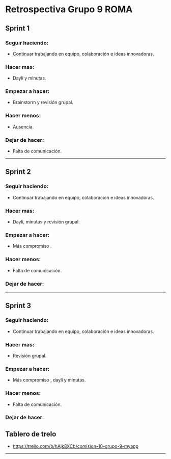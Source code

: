 # Retrospectiva Grupo 9 ROMA

## Sprint 1

### Seguir haciendo:
- Continuar trabajando en equipo, colaboración e ideas innovadoras.
### Hacer mas:
- Dayli y minutas.
### Empezar a hacer:
- Brainstorm y revisión grupal.
### Hacer menos: 
- Ausencia.
### Dejar de hacer:
- Falta de comunicación.


   <!-- --------------------------------------------------------------------- -->
___                                                  

## Sprint 2

### Seguir haciendo:
- Continuar trabajando en equipo, colaboración e ideas innovadoras.
### Hacer mas:
- Dayli, minutas y revisión grupal.
### Empezar a hacer:
- Más compromiso .
### Hacer menos: 
- Falta de comunicación.
### Dejar de hacer:


   <!-- --------------------------------------------------------------------- -->
___    

## Sprint 3

### Seguir haciendo:
- Continuar trabajando en equipo, colaboración e ideas innovadoras.
### Hacer mas:
-  Revisión grupal.
### Empezar a hacer:
- Más compromiso , dayli y minutas.
### Hacer menos: 
- Falta de comunicación.
### Dejar de hacer:


## Tablero de trelo
- https://trello.com/b/hAjk8XCb/comision-10-grupo-9-myapp

   <!-- --------------------------------------------------------------------- -->
___                                                  

                                    

